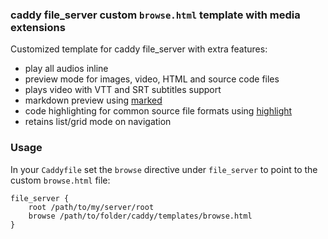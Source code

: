 ### caddy file_server custom `browse.html` template with media extensions

Customized template for caddy file_server with extra features:

- play all audios inline
- preview mode for images, video, HTML and source code files
- plays video with VTT and SRT subtitles support
- markdown preview using [marked](https://github.com/markedjs/marked)
- code highlighting for common source file formats using [highlight](https://github.com/highlightjs/highlight.js)
- retains list/grid mode on navigation

### Usage

In your `Caddyfile` set the `browse` directive under `file_server` to point to the custom `browse.html` file:

```Caddyfile
file_server {
    root /path/to/my/server/root
    browse /path/to/folder/caddy/templates/browse.html
}
```

